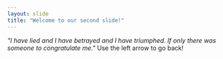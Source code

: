 ```yaml
---
layout: slide
title: "Welcome to our second slide!"
---
```

*"I have lied and I have betrayed and I have triumphed. If only there was someone to congratulate me."*
Use the left arrow to go back!
